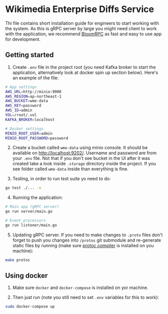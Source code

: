 # Wikimedia Enterprise Diffs Service

Thi file contains short installation guide for engineers to start working with the system. As this is gRPC server by large you might need client to work with the application, we recommend [BloomRPC](https://github.com/uw-labs/bloomrpc) as fast and easy to use app for development.

## Getting started

1. Create `.env` file in the project root (you need Kafka broker to start the application, alternatively look at docker spin up section below). Here's an example of the file:

```bash
# App settings
AWS_URL=http://minio:9000
AWS_REGION=ap-northeast-1
AWS_BUCKET=wme-data
AWS_KEY=password
AWS_ID=admin
VOL=/root/.vol
KAFKA_BROKER=localhost

# Docker settings
MINIO_ROOT_USER=admin
MINIO_ROOT_PASSWORD=password
```
2. Create a bucket called `wme-data` using minio console. It should be available on [http://localhost:9202/](http://localhost:9202/). Username and password are from your `.env` file. Not that if you don't see bucket in the UI after it was created take a look inside `.storage` directory inside the project. If you see folder called `wme-data` inside than everything is fine.

3. Testing, in order to run test suite yo need to do:
```bash
go test ./... -v
```

4. Running the application:
```bash
# Main app (gRPC server)
go run server/main.go
```

```bash
# Event processors
go run listener/main.go
```

5. Updating gRPC server. If you need to make changes to `.proto` files don't forget to push you changes into `/protos` git submodule and re-generate static files by running (make sure [protoc compiler](https://grpc.io/docs/protoc-installation/) is installed on you machine):
```bash
make protos
```

## Using docker

1. Make sure `docker` and `docker-compose` is installed on yor machine.

2. Then just run (note you still need to set `.env` variables for this to work):
```bash
sudo docker-compose up
```
